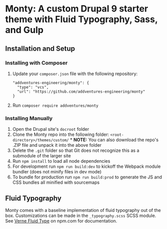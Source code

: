 # Monty: A custom Drupal 9 starter theme with Fluid Typography, Sass, and Gulp

## Installation and Setup

### Installing with Composer

  1. Update your `composer.json` file with the following repository:
      ```
      "addventures-engineering/monty": {
        "type": "vcs",
        "url": "https://github.com/addventures-engineering/monty"
      }
      ```
  2. Run `composer require addventures/monty`


### Installing Manually

  1. Open the Drupal site's `docroot` folder
  2. Clone the Monty repo into the following folder: `<root-directory>/themes/custom/`
    * **NOTE:** You can also download the repo's .ZIP file and unpack it into the above folder
  3. Delete the `.git` folder so that Git does not recognize this as a submodule of the larger site
  4. Run `npm install` to load all node dependencies
  5. For development run `npm run build:dev` to kickoff the Webpack module bundler (does not minify files in dev mode)
  6. To bundle for production run `npm run build:prod` to generate the JS and CSS bundles all minified with sourcemaps


## Fluid Typography
  Monty comes with a baseline implementation of fluid typography out of the box. Customizations can be made in the `_typography.scss` SCSS module. See [Verne Fluid Type](https://www.npmjs.com/package/verne-fluid-type) on npm.com for documentation.
